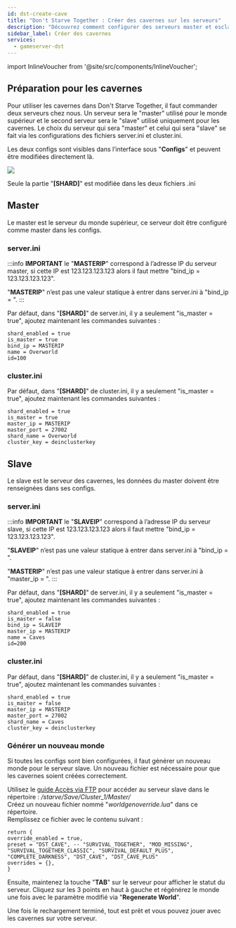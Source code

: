 ```yaml
---
id: dst-create-cave
title: "Don't Starve Together : Créer des cavernes sur les serveurs"
description: "Découvrez comment configurer des serveurs master et esclave pour les cavernes dans Don't Starve Together afin d'améliorer l'expérience de jeu → En savoir plus maintenant"
sidebar_label: Créer des cavernes
services:
  - gameserver-dst
---
```


import InlineVoucher from '@site/src/components/InlineVoucher';

<InlineVoucher />

## Préparation pour les cavernes

Pour utiliser les cavernes dans Don't Starve Together, il faut commander deux serveurs chez nous. Un serveur sera le "master" utilisé pour le monde supérieur et le second serveur sera le "slave" utilisé uniquement pour les cavernes. Le choix du serveur qui sera "master" et celui qui sera "slave" se fait via les configurations des fichiers server.ini et cluster.ini.

Les deux configs sont visibles dans l’interface sous "**Configs**" et peuvent être modifiées directement là.

![](https://screensaver01.zap-hosting.com/index.php/s/mgjpecSGBsyasmc/preview)

Seule la partie "**[SHARD]**" est modifiée dans les deux fichiers .ini

## Master

Le master est le serveur du monde supérieur, ce serveur doit être configuré comme master dans les configs.

### server.ini

:::info
**IMPORTANT** le "**MASTERIP**" correspond à l’adresse IP du serveur master, si cette IP est 123.123.123.123 alors il faut mettre "bind_ip = 123.123.123.123".

"**MASTERIP**" n’est pas une valeur statique à entrer dans server.ini à "bind_ip = ".
:::

Par défaut, dans "**[SHARD]**" de server.ini, il y a seulement "is_master = true", ajoutez maintenant les commandes suivantes :
```
shard_enabled = true
is_master = true
bind_ip = MASTERIP
name = Overworld
id=100
```

### cluster.ini

Par défaut, dans "**[SHARD]**" de cluster.ini, il y a seulement "is_master = true", ajoutez maintenant les commandes suivantes :

```
shard_enabled = true
is_master = true
master_ip = MASTERIP
master_port = 27002
shard_name = Overworld
cluster_key = deinclusterkey
```

## Slave

Le slave est le serveur des cavernes, les données du master doivent être renseignées dans ses configs.

### server.ini

:::info
**IMPORTANT** le "**SLAVEIP**" correspond à l’adresse IP du serveur slave, si cette IP est 123.123.123.123 alors il faut mettre "bind_ip = 123.123.123.123".

"**SLAVEIP**" n’est pas une valeur statique à entrer dans server.ini à "bind_ip = ".

"**MASTERIP**" n’est pas une valeur statique à entrer dans server.ini à "master_ip = ".
:::

Par défaut, dans "**[SHARD]**" de server.ini, il y a seulement "is_master = true", ajoutez maintenant les commandes suivantes :

```
shard_enabled = true
is_master = false
bind_ip = SLAVEIP
master_ip = MASTERIP
name = Caves
id=200
```

### cluster.ini

Par défaut, dans "**[SHARD]**" de cluster.ini, il y a seulement "is_master = true", ajoutez maintenant les commandes suivantes :

```
shard_enabled = true
is_master = false
master_ip = MASTERIP
master_port = 27002
shard_name = Caves
cluster_key = deinclusterkey
```

### Générer un nouveau monde

Si toutes les configs sont bien configurées, il faut générer un nouveau monde pour le serveur slave. Un nouveau fichier est nécessaire pour que les cavernes soient créées correctement.

Utilisez le [guide Accès via FTP](gameserver-ftpaccess.md) pour accéder au serveur slave dans le répertoire : */starve/Save/Cluster_1/Master/*  
Créez un nouveau fichier nommé "*worldgenoverride.lua*" dans ce répertoire.  
Remplissez ce fichier avec le contenu suivant :

```
return {
override_enabled = true,
preset = "DST_CAVE", -- "SURVIVAL_TOGETHER", "MOD_MISSING", "SURVIVAL_TOGETHER_CLASSIC", "SURVIVAL_DEFAULT_PLUS", "COMPLETE_DARKNESS", "DST_CAVE", "DST_CAVE_PLUS"
overrides = {},
}
```

Ensuite, maintenez la touche "**TAB**" sur le serveur pour afficher le statut du serveur. Cliquez sur les 3 points en haut à gauche et régénérez le monde une fois avec le paramètre modifié via "**Regenerate World**".

Une fois le rechargement terminé, tout est prêt et vous pouvez jouer avec les cavernes sur votre serveur.

<InlineVoucher />